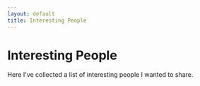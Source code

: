 ```yaml
---
layout: default
title: Interesting People
---
```

# Interesting People

Here I've collected a list of interesting people I wanted to share.